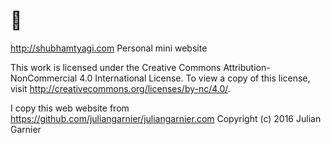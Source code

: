 # 👋
 http://shubhamtyagi.com
 Personal mini website

 This work is licensed under the Creative Commons Attribution-NonCommercial 4.0 International License. To view a copy of this license, visit http://creativecommons.org/licenses/by-nc/4.0/.

I copy this web website from https://github.com/juliangarnier/juliangarnier.com
 Copyright (c) 2016 Julian Garnier
